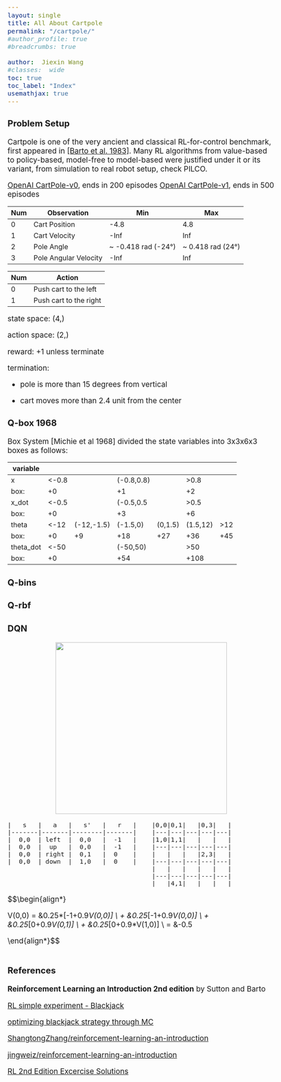 ```yaml
---
layout: single
title: All About Cartpole
permalink: "/cartpole/"
#author_profile: true
#breadcrumbs: true

author:  Jiexin Wang
#classes:  wide
toc: true
toc_label: "Index"
usemathjax: true
---
```


<style type="text/css">
  body{
  font-size: 13pt;
  }
</style>

### Problem Setup

Cartpole is one of the very ancient and classical RL-for-control benchmark, first appeared in
[\[Barto et al. 1983\]](http://www.derongliu.org/adp/adp-cdrom/Barto1983.pdf). Many RL algorithms from value-based to policy-based, model-free to model-based were justified under it or its variant, from simulation to real robot setup, check PILCO.

[OpenAI CartPole-v0](https://gym.openai.com/envs/CartPole-v0/), ends in 200 episodes
[OpenAI CartPole-v1](https://gym.openai.com/envs/CartPole-v1/), ends in 500 episodes

| Num | Observation           | Min                  | Max                |
|-----|-----------------------|----------------------|--------------------|
| 0   | Cart Position         | -4.8                 | 4.8                |
| 1   | Cart Velocity         | -Inf                 | Inf                |
| 2   | Pole Angle            | ~ -0.418 rad (-24°)  | ~ 0.418 rad (24°)  |
| 3   | Pole Angular Velocity | -Inf                 | Inf                |


| Num | Action                 |
|-----|------------------------|
| 0   | Push cart to the left  |
| 1   | Push cart to the right |


state space: (4,)

action space: (2,)

reward: +1 unless terminate

termination:

- pole is more than 15 degrees from vertical

- cart moves more than 2.4 unit from the center


### Q-box 1968

Box System [Michie et al 1968] divided the state variables into 3x3x6x3 boxes as follows:

| variable|      |          |          |       |          |     |
|---------|------|----------|----------|-------|----------|-----|
| x       | <-0.8|          |(-0.8,0.8)|       |>0.8      |     |
| box:    | +0   |          |  +1      |       |+2        |     |
| x_dot   | <-0.5|          |(-0.5,0.5 |       |>0.5      |     |
| box:    | +0   |          |  +3      |       |+6        |     |
| theta   | <-12 |(-12,-1.5)|(-1.5,0)  |(0,1.5)|(1.5,12)  | >12 |
| box:    | +0   |+9        | +18      | +27   |  +36     | +45 |   
|theta_dot| <-50 |          |(-50,50)  |       |  >50     |     |
| box:    | +0   |          | +54      |       | +108     |     |

### Q-bins

### Q-rbf

### DQN

<center><img src="https://miro.medium.com/max/507/1*iX-Fu5YzUZ8CNEZ86BvfKA.png" width=400></center>



    |   s   |   a   |   s'   |   r   |    |0,0|0,1|   |0,3|   |
    |-------|-------|--------|-------|    |---|---|---|---|---|
    |  0,0  | left  |  0,0   |  -1   |    |1,0|1,1|   |   |   |
    |  0,0  |  up   |  0,0   |  -1   |    |---|---|---|---|---|
    |  0,0  | right |  0,1   |  0    |    |   |   |   |2,3|   |
    |  0,0  | down  |  1,0   |  0    |    |---|---|---|---|---|
                                          |   |   |   |   |   |
                                          |---|---|---|---|---|
                                          |   |4,1|   |   |   |

$$\begin{align*}

V(0,0) = &0.25*[-1+0.9*V(0,0)] \\
       + &0.25*[-1+0.9*V(0,0)] \\
       + &0.25*[0+0.9*V(0,1)] \\
       + &0.25*[0+0.9*V(1,0)] \\
       = &-0.5

\end{align*}$$

```python

```


### References

**Reinforcement Learning an Introduction 2nd edition** by Sutton and Barto

[RL simple experiment - Blackjack](https://ernie55ernie.github.io/machine%20learning/2018/04/08/reinforcement-learning-simple-experiment-blackjack.html)

[optimizing blackjack strategy through MC](https://towardsdatascience.com/optimizing-blackjack-strategy-through-monte-carlo-methods-cbb606e52d1b)

[ShangtongZhang/reinforcement-learning-an-introduction](https://github.com/ShangtongZhang/reinforcement-learning-an-introduction)

[jingweiz/reinforcement-learning-an-introduction](https://github.com/jingweiz/reinforcement-learning-an-introduction)

[RL 2nd Edition Excercise Solutions](https://github.com/LyWangPX/Reinforcement-Learning-2nd-Edition-by-Sutton-Exercise-Solutions)
